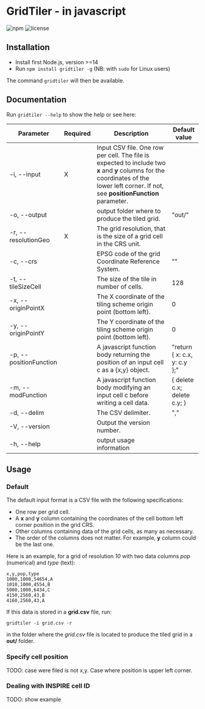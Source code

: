 # GridTiler - in javascript

![npm](https://img.shields.io/npm/v/gridtiler)
![license](https://img.shields.io/badge/license-EUPL-success)

## Installation

- Install first Node.js, version >=14
- Run `npm install gridtiler -g` (NB: with `sudo` for Linux users)

The command `gridtiler` will then be available.

## Documentation

Run `gridtiler --help` to show the help or see here:

| Parameter | Required | Description | Default value |
| ------------- | ------------- |-------------| ------|
| -i, --input <file> | X | Input CSV file. One row per cell. The file is expected to include two **x** and **y** columns for the coordinates of the lower left corner. If not, see **positionFunction** parameter. |  |
| -o, --output <folder> | | output folder where to produce the tiled grid. | "out/" |
| -r, --resolutionGeo <number> | X | The grid resolution, that is the size of a grid cell in the CRS unit. |  |
| -c, --crs <EPSG code> | | EPSG code of the grid Coordinate Reference System. | "" |
| -t, --tileSizeCell <number> | | The size of the tile in number of cells. | 128 |
| -x, --originPointX <number> | | The X coordinate of the tiling scheme origin point (bottom left). |0  |
| -y, --originPointY <number> | | The Y coordinate of the tiling scheme origin point (bottom left). |0  |
| -p, --positionFunction <string> | | A javascript function body returning the position of an input cell c as a {x,y} object. | "return { x: c.x, y: c.y };" |
| -m, --modFunction <string> | | A javascript function body modifying an input cell c before writing a cell data. | { delete c.x; delete c.y; } |
| -d, --delim <number> | | The CSV delimiter. | "," |
| -V, --version | | Output the version number. |  |
| -h, --help | | output usage information |  |

## Usage

### Default

The default input format is a CSV file with the following specifications:
- One row per grid cell.
- A **x** and **y** column containing the coordinates of the cell bottom left corner position in the grid CRS.
- Other columns containing data of the grid cells, as many as necessary.
- The order of the columns does not matter. For example, **y** column could be the last one.

Here is an example, for a grid of resolution *10* with two data columns *pop* (numerical) and *type* (text):

```
x,y,pop,type
1000,1000,54654,A
1010,1000,4554,B
5000,1000,6434,C
4150,2560,43,B
4160,2560,43,A
```

If this data is stored in a **grid.csv** file, run:

`gridtiler -i grid.csv -r`

in the folder where the *grid.csv* file is located to produce the tiled grid in a **out/** folder.



### Specify cell position

TODO: case were filed is not x,y. Case where position is upper left corner.

### Dealing with INSPIRE cell ID

TODO: show example


